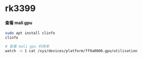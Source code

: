 # rk3399

#### 查看 mali gpu 

```bash
sudo apt install clinfo
clinfo

# 查看 mali gpu 利用率
watch -n 1 cat /sys/devices/platform/ff9a0000.gpu/utilisation
```